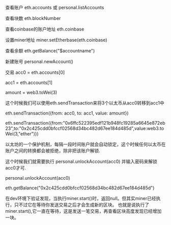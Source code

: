 
查看账户 
eth.accounts 或  personal.listAccounts

查看块数
eth.blockNumber

查看coinbase的账户地址
eth.coinbase

设置miner地址
miner.setEtherbase(eth.coinbase)

查看余额
eth.getBalance("$accountname")

新建账号
personal.newAccount()

交易
acc0 = eth.accounts[0]

acc1 = eth.accounts[1]

amount = web3.toWei(3)

这个时候我们可以使用eth.sendTransaction来将3个以太币从acc0转移到acc1中

eth.sendTransaction({from: acc0, to: acc1, value: amount})

eth.sendTransaction({from:"0x6ffc522395edf121b948fc19285a6645e872eb23",to:"0x2c425cdd0bfccf02568d34bc482d67ee184d485d",value:web3.toWei(3,"ether")})

以太坊的一个保护机制，每隔一段时间账户就会自动锁定，这个时候任何以太币在账户之间的转换都会被拒绝，除非把该账户解锁.

这个时候我们就需要执行 personal.unlockAccount(acc0) 并输入密码来解锁acc0才可.

personal.unlockAccount(acc0)


eth.getBalance("0x2c425cdd0bfccf02568d34bc482d67ee184d485d")

在dev环境下验证发现，当执行miner.start()时，返回null。但其实miner已经执行，只不过它在等待你发送交易之后才会生成新的区块。
也就是说执行了miner.start(),它一直在等待，这是发送一笔交易，再查看区块高度发现已经增加一块。




